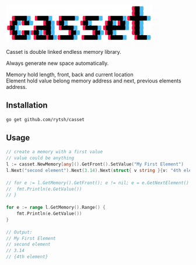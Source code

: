 <img src="_assets/casset.png" alt="casset_logo" width="400"/>

Casset is double linked endless memory library.

Always generate new space automatically.

Memory hold length, front, back and current location  
Element hold value belong memory address and next, previous elements address.

## Installation

```sh
go get github.com/rytsh/casset
```

## Usage

```go
// create a memory with a first value
// value could be anything
l := casset.NewMemory[any]().GetFront().SetValue("My First Element")
l.Next("second element").Next(3.14).Next(struct{ v string }{v: "4th element"})

// for e := l.GetMemory().GetFront(); e != nil; e = e.GetNextElement() {
// 	fmt.Println(e.GetValue())
// }

for e := range l.GetMemory().Range() {
    fmt.Println(e.GetValue())
}

// Output:
// My First Element
// second element
// 3.14
// {4th element}
```
